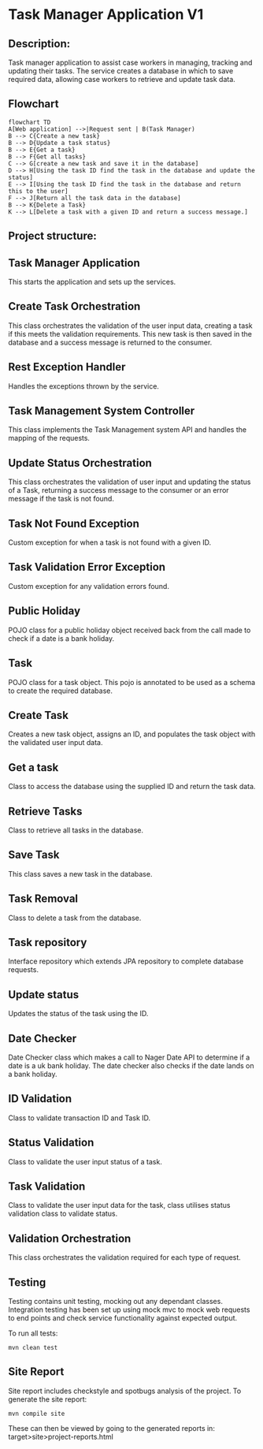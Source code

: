 # Task Manager Application V1 

## Description:
Task manager application to assist case workers in managing, tracking and updating their tasks. 
The service creates a database in which to save required data, allowing case workers to retrieve and update task data. 

## Flowchart 
```mermaid
flowchart TD
A[Web application] -->|Request sent | B(Task Manager)
B --> C{Create a new task}
B --> D{Update a task status}
B --> E{Get a task}
B --> F{Get all tasks}
C --> G[create a new task and save it in the database]
D --> H[Using the task ID find the task in the database and update the status]
E --> I[Using the task ID find the task in the database and return this to the user]
F --> J[Return all the task data in the database]
B --> K{Delete a Task}
K --> L[Delete a task with a given ID and return a success message.]
```

## Project structure: 

## Task Manager Application 
This starts the application and sets up the services.

## Create Task Orchestration
This class orchestrates the validation of the user input data, creating a task if this meets the validation requirements. 
This new task is then saved in the database and a success message is returned to the consumer. 

## Rest Exception Handler
Handles the exceptions thrown by the service.

## Task Management System Controller
This class implements the Task Management system API and handles the mapping of the requests.

## Update Status Orchestration
This class orchestrates the validation of user input and updating the status of a Task, returning a success message to the 
consumer or an error message if the task is not found. 

## Task Not Found Exception 
Custom exception for when a task is not found with a given ID. 

## Task Validation Error Exception
Custom exception for any validation errors found. 

## Public Holiday 
POJO class for a public holiday object received back from the call made to check if a date is a bank holiday. 

## Task
POJO class for a task object. This pojo is annotated to be used as a schema to create the required database.

## Create Task
Creates a new task object, assigns an ID, and populates the task object with the
validated user input data.

## Get a task
Class to access the database using the supplied ID and return the task data.

## Retrieve Tasks
Class to retrieve all tasks in the database.

## Save Task
This class saves a new task in the database.

## Task Removal
Class to delete a task from the database.

## Task repository
Interface repository which extends JPA repository to complete database requests.

## Update status
Updates the status of the task using the ID.

## Date Checker
Date Checker class which makes a call to Nager Date API to determine if a date is a uk bank holiday.
The date checker also checks if the date lands on a bank holiday.

## ID Validation
Class to validate transaction ID and Task ID.

## Status Validation 
Class to validate the user input status of a task. 

## Task Validation
Class to validate the user input data for the task, class utilises status validation class to validate status.

## Validation Orchestration 
This class orchestrates the validation required for each type of request.

## Testing 
Testing contains unit testing, mocking out any dependant classes.
Integration testing has been set up using mock mvc to mock web requests 
to end points and check service functionality against expected output.

To run all tests:
```
mvn clean test
```

## Site Report 

Site report includes checkstyle and spotbugs analysis of the project. 
To generate the site report:
```
mvn compile site
```
These can then be viewed by going to the generated reports in:
target>site>project-reports.html